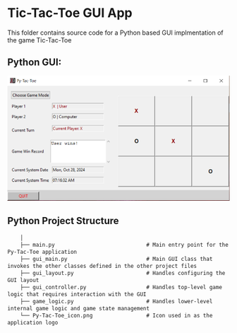 # Tic-Tac-Toe GUI App

This folder contains source code for a Python based GUI implmentation of the game Tic-Tac-Toe
				
## Python GUI:
![Py-Tac-Toe-Tk-GUI](Py-Tac-Toe-Tk-GUI.PNG)

## Python Project Structure

        │
        ├── main.py                        		# Main entry point for the Py-Tac-Toe application
        ├── gui_main.py                    		# Main GUI class that invokes the other classes defined in the other project files
        ├── gui_layout.py                  		# Handles configuring the GUI layout 
        ├── gui_controller.py              		# Handles top-level game logic that requires interaction with the GUI
        ├── game_logic.py                  		# Handles lower-level internal game logic and game state management
        └── Py-Tac-Toe_icon.png            		# Icon used in as the application logo
